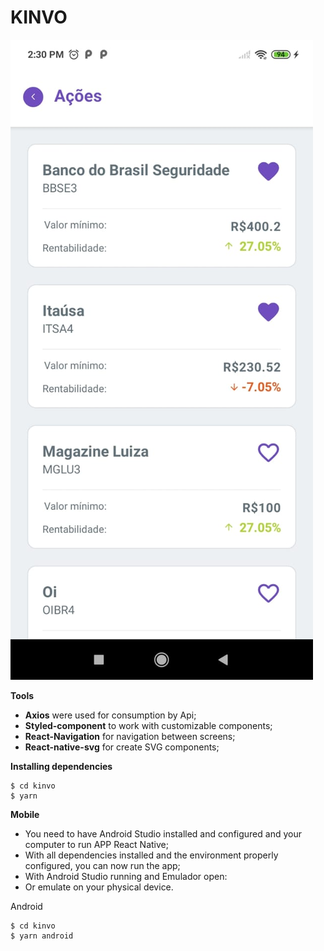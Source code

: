 # KINVO
![home](https://github.com/ItsJuniorDias/kinvo-mobile-test/blob/alexandre/screens/actions.jpg)

**Tools**
- **Axios** were used for consumption by Api;
- **Styled-component** to work with customizable components;
- **React-Navigation** for navigation between screens;
- **React-native-svg** for create SVG components; 

 
**Installing dependencies**

```
$ cd kinvo 
$ yarn 
```

**Mobile**
- You need to have Android Studio installed and configured and your computer to run APP React Native;
- With all dependencies installed and the environment properly configured, you can now run the app;
- With Android Studio running and Emulador open:
- Or emulate on your physical device.

Android

```
$ cd kinvo 
$ yarn android 
```
